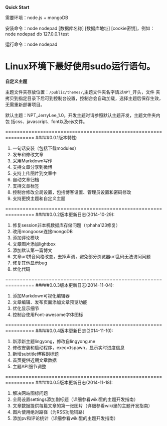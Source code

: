 **Quick Start**

需要环境：node.js + mongoDB

安装命令：node nodepad [数据库名称] [数据库地址] [cookie密钥]，例如：node nodepad db 127.0.0.1 test

运行命令：node nodepad

Linux环境下最好使用sudo运行语句。
================================================================

**自定义主题**

主题文件夹存放位置：`/public/themes/`,主题文件夹名字请以`NPT_`开头，文件
夹拷贝到指定目录下后可到控制台设置，控制台会自动加载，选择主题后保存生效，
无需重新部署项目。

默认主题：NPT_JerryLee_1.0。开发主题时请参照默认主题开发，主题文件夹内包
括css、javascript、font以及ejs文件。

================================================================
#####0.0.1版本特性:

1. 一句话安装（包括下载modules）
2. 发布和修改文章
3. 采用Markdown写作
4. 支持文章分享到微博
5. 支持上传图片到文章中
6. 自动文章归档
7. 支持文章标签
8. 控制台修改全局设置，包括博客设置、管理员设置和密码修改
9. 支持更换主题和自定义主题

================================================================
#####0.0.2版本更新日志(2014-10-29):

1. 修复session非本机数据库存储问题（rphaha123修复）
2. 改用mongoose连接mongoDB
3. 添加评论模块
4. 文章图片添加lightbox
5. 添加默认第一篇博文
6. 文章url拼音风格改变，去掉声调，避免部分浏览器url乱码无法访问问题
7. 修复其他显示bug
8. 优化代码

================================================================
#####0.0.3版本更新日志(2014-11-04):

1. 添加Markdown可视化编辑器
2. 文章编辑、发布页面添加文章预览功能
3. 优化显示细节
4. 控制台使用Font-awesome字体图标

================================================================
#####0.0.4版本更新日志(2014-11-10):

1. 新添新主题lingyong，修改自lingyong.me
2. 修改安装和启动程序，exec=》spawn，显示实时进度信息
3. 新增subtitle博客副标题
4. 首页提供近期文章数据
5. 主题API细节调整

================================================================
#####0.0.5版本更新日志(2014-11-18):

1. 解决网站图标问题
2. 全局设置settings添加副标题（详细参看wiki里的主题开发指南）
3. 文章数据提供每篇文章的第一张图片（详细参看wiki里的主题开发指南）
4. 图片使用绝对路径（为RSS功能铺路）
5. 添加pv和评论统计（详细参看wiki里的主题开发指南）

